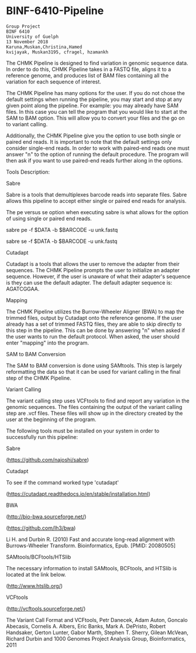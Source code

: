 # BINF-6410-Pipeline
```
Group Project
BINF 6410
University of Guelph
13 November 2018
Karuna,Muskan,Christina,Hamed
kvijayak, Muskan3195, cfragel, hzamankh
```

The CHMK Pipeline is designed to find variation in genomic sequence data. In order to do this, CHMK Pipeline takes in a FASTQ file, aligns it to a reference genome, and produces list of BAM files containing all the variation for each sequence of interest. 

The CHMK Pipeline has many options for the user. If you do not chose the default settings when running the pipeline, you may start and stop at any given point along the pipeline. For example: you may already have SAM files. In this case you can tell the program that you would like to start at the SAM to BAM option. This will allow you to convert your files and the go on to variant calling. 

Additionally, the CHMK Pipeline give you the option to use both single or paired end reads. It is important to note that the default settings only consider single-end reads. In order to work with paired-end reads one must answer "n" to the option of running the default procedure. The program will then ask if you want to use paired-end reads further along in the options.



Tools Description:

Sabre


Sabre is a tools that demultiplexes barcode reads into separate files. Sabre allows this pipeline to accept either single or paired end reads for analysis. 

The pe versus se option when executing sabre is what allows for the option of using single or paired end reads.

sabre pe -f $DATA -b $BARCODE -u unk.fastq

sabre se -f $DATA -b $BARCODE -u unk.fastq

Cutadapt


Cutadapt is a tools that allows the user to remove the adapter from their sequences. The CHMK Pipeline prompts the user to initialize an adapter sequence. However, if the user is unaware of what their adapter's sequence is they can use the default adapter. The default adapter sequence is:  AGATCGGAA.

Mapping


The CHMK Pipeline utilizes the Burrow-Wheeler Aligner (BWA) to map the trimmed files, output by Cutadapt onto the reference genome. If the user already has a set of trimmed FASTQ files, they are able to skip directly to this step in the pipeline. This can be done by answering "n" when asked if the user wants to run the default protocol. When asked, the user should enter "mapping" into the program.

SAM to BAM Conversion


The SAM to BAM conversion is done using SAMtools. This step is largely reformatting the data so that it can be used for variant calling in the final step of the CHMK Pipeline.

Variant Calling


The variant calling step uses VCFtools to find and report any variation in the genomic sequences. The files containing the output of the variant calling step are .vcf files. These files will show up in the directory created by the user at the beginning of the program.




The following tools must be installed on your system in order to successfully run this pipeline:

Sabre

(https://github.com/najoshi/sabre)



Cutadapt

To see if the command worked type 'cutadapt'

(https://cutadapt.readthedocs.io/en/stable/installation.html)



BWA

(http://bio-bwa.sourceforge.net/)

(https://github.com/lh3/bwa)

Li H. and Durbin R. (2010) Fast and accurate long-read alignment with Burrows-Wheeler Transform. Bioinformatics, Epub. [PMID: 20080505]



SAMtools/BCFtools/HTSlib

The necessary information to install SAMtools, BCFtools, and HTSlib is located at the link below.

(http://www.htslib.org/)



VCFtools

(http://vcftools.sourceforge.net/)

The Variant Call Format and VCFtools, Petr Danecek, Adam Auton, Goncalo Abecasis, Cornelis A. Albers, Eric Banks, Mark A. DePristo, Robert Handsaker, Gerton Lunter, Gabor Marth, Stephen T. Sherry, Gilean McVean, Richard Durbin and 1000 Genomes Project Analysis Group, Bioinformatics, 2011
